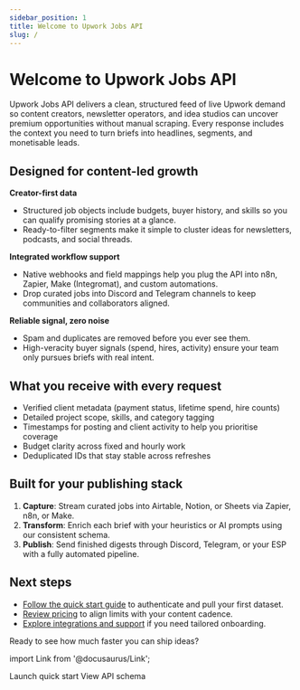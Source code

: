 ```yaml
---
sidebar_position: 1
title: Welcome to Upwork Jobs API
slug: /
---
```


# Welcome to Upwork Jobs API

Upwork Jobs API delivers a clean, structured feed of live Upwork demand so content creators, newsletter operators, and idea studios can uncover premium opportunities without manual scraping. Every response includes the context you need to turn briefs into headlines, segments, and monetisable leads.

## Designed for content-led growth

**Creator-first data**
- Structured job objects include budgets, buyer history, and skills so you can qualify promising stories at a glance.
- Ready-to-filter segments make it simple to cluster ideas for newsletters, podcasts, and social threads.

**Integrated workflow support**
- Native webhooks and field mappings help you plug the API into n8n, Zapier, Make (Integromat), and custom automations.
- Drop curated jobs into Discord and Telegram channels to keep communities and collaborators aligned.

**Reliable signal, zero noise**
- Spam and duplicates are removed before you ever see them.
- High-veracity buyer signals (spend, hires, activity) ensure your team only pursues briefs with real intent.

## What you receive with every request

- Verified client metadata (payment status, lifetime spend, hire counts)
- Detailed project scope, skills, and category tagging
- Timestamps for posting and client activity to help you prioritise coverage
- Budget clarity across fixed and hourly work
- Deduplicated IDs that stay stable across refreshes

## Built for your publishing stack

1. **Capture**: Stream curated jobs into Airtable, Notion, or Sheets via Zapier, n8n, or Make.
2. **Transform**: Enrich each brief with your heuristics or AI prompts using our consistent schema.
3. **Publish**: Send finished digests through Discord, Telegram, or your ESP with a fully automated pipeline.

## Next steps

- [Follow the quick start guide](/docs/getting-started) to authenticate and pull your first dataset.
- [Review pricing](/docs/pricing) to align limits with your content cadence.
- [Explore integrations and support](/docs/support/contact) if you need tailored onboarding.

Ready to see how much faster you can ship ideas?

import Link from '@docusaurus/Link';

<div style={{display: 'flex', gap: '1rem', marginTop: '2rem'}}>
  <Link className="button button--primary button--lg" to="/docs/getting-started">
    Launch quick start
  </Link>
  <Link className="button button--outline button--lg" to="/docs/api/endpoints">
    View API schema
  </Link>
</div>
